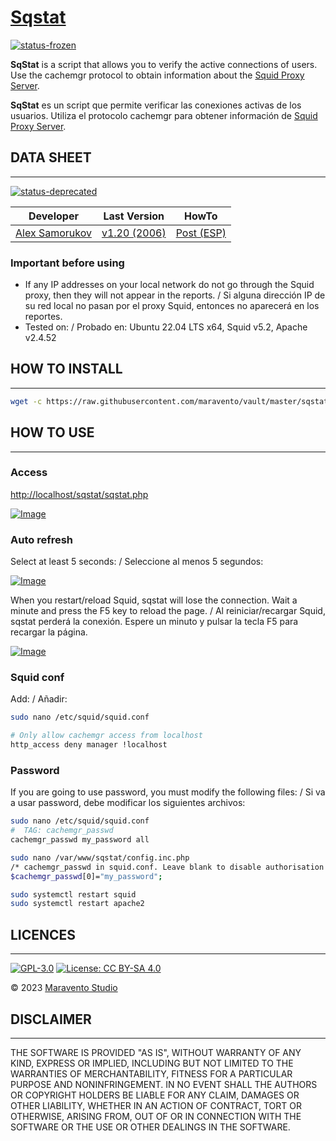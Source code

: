 # [Sqstat](https://www.maravento.com)

[![status-frozen](https://img.shields.io/badge/status-frozen-blue.svg)](https://github.com/maravento/vault/tree/master/sqstat)

**SqStat** is a script that allows you to verify the active connections of users. Use the cachemgr protocol to obtain information about the [Squid Proxy Server](https://www.squid-cache.org/).

**SqStat** es un script que permite verificar las conexiones activas de los usuarios. Utiliza el protocolo cachemgr para obtener información de [Squid Proxy Server](https://www.squid-cache.org/).

## DATA SHEET

---

[![status-deprecated](https://img.shields.io/badge/status-deprecated-red.svg)](https://lightsquid.sourceforge.net/)

| Developer | Last Version | HowTo |
| :---: | :---: | :---: |
| [Alex Samorukov](https://samm.kiev.ua/sqstat/) | [v1.20 (2006)](https://sourceforge.net/projects/sqstat/files/) | [Post (ESP)](https://www.maravento.com/2014/03/network-monitor.html) |

### Important before using

- If any IP addresses on your local network do not go through the Squid proxy, then they will not appear in the reports. / Si alguna dirección IP de su red local no pasan por el proxy Squid, entonces no aparecerá en los reportes.
- Tested on: / Probado en: Ubuntu 22.04 LTS x64, Squid v5.2, Apache v2.4.52

## HOW TO INSTALL

---

```bash
wget -c https://raw.githubusercontent.com/maravento/vault/master/sqstat/sqstatsetup.sh && sudo chmod +x sqstatsetup.sh && sudo ./sqstatsetup.sh
```

## HOW TO USE

---

### Access

[http://localhost/sqstat/sqstat.php](http://localhost/sqstat/sqstat.php)

[![Image](https://raw.githubusercontent.com/maravento/vault/master/sqstat/img/sqstat.png)](https://www.maravento.com/)

### Auto refresh

Select at least 5 seconds: / Seleccione al menos 5 segundos:

[![Image](https://raw.githubusercontent.com/maravento/vault/master/sqstat/img/sqstat-auto.png)](https://www.maravento.com/)

When you restart/reload Squid, sqstat will lose the connection. Wait a minute and press the F5 key to reload the page. / Al reiniciar/recargar Squid, sqstat perderá la conexión. Espere un minuto y pulsar la tecla F5 para recargar la página.

[![Image](https://raw.githubusercontent.com/maravento/vault/master/sqstat/img/sqstat-f5.png)](https://www.maravento.com/)

### Squid conf

Add: / Añadir:

```bash
sudo nano /etc/squid/squid.conf

# Only allow cachemgr access from localhost
http_access deny manager !localhost
```

### Password

If you are going to use password, you must modify the following files: / Si va a usar password, debe modificar los siguientes archivos:

```bash
sudo nano /etc/squid/squid.conf
#  TAG: cachemgr_passwd
cachemgr_passwd my_password all

sudo nano /var/www/sqstat/config.inc.php
/* cachemgr_passwd in squid.conf. Leave blank to disable authorisation */
$cachemgr_passwd[0]="my_password";

sudo systemctl restart squid
sudo systemctl restart apache2
```

## LICENCES

---

[![GPL-3.0](https://img.shields.io/badge/License-GPLv3-blue.svg)](https://www.gnu.org/licenses/gpl.txt)
[![License: CC BY-SA 4.0](https://img.shields.io/badge/License-CC_BY--SA_4.0-lightgrey.svg)](https://creativecommons.org/licenses/by-sa/4.0/)

© 2023 [Maravento Studio](https://www.maravento.com)

## DISCLAIMER

---

THE SOFTWARE IS PROVIDED "AS IS", WITHOUT WARRANTY OF ANY KIND, EXPRESS OR IMPLIED, INCLUDING BUT NOT LIMITED TO THE WARRANTIES OF MERCHANTABILITY, FITNESS FOR A PARTICULAR PURPOSE AND NONINFRINGEMENT. IN NO EVENT SHALL THE AUTHORS OR COPYRIGHT HOLDERS BE LIABLE FOR ANY CLAIM, DAMAGES OR OTHER LIABILITY, WHETHER IN AN ACTION OF CONTRACT, TORT OR OTHERWISE, ARISING FROM, OUT OF OR IN CONNECTION WITH THE SOFTWARE OR THE USE OR OTHER DEALINGS IN THE SOFTWARE.
